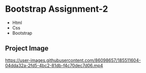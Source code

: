 # Bootstrap Assignment-2

* Html
* Css
* Bootstrap

## Project Image
https://user-images.githubusercontent.com/86098657/185511604-04dda32a-2fd5-4bc2-81db-f4c70dec7d06.mp4
